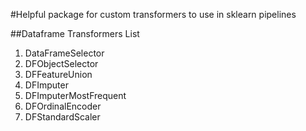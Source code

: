 #Helpful package for custom transformers to use in sklearn pipelines

##Dataframe Transformers List
1. DataFrameSelector
2. DFObjectSelector
3. DFFeatureUnion
4. DFImputer
5. DFImputerMostFrequent
6. DFOrdinalEncoder
7. DFStandardScaler
